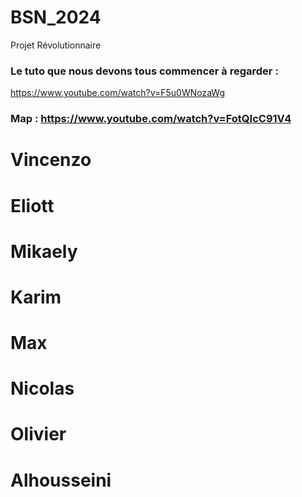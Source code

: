 # BSN_2024
Projet Révolutionnaire

### Le tuto que nous devons tous commencer à regarder :

https://www.youtube.com/watch?v=F5u0WNozaWg

### Map : https://www.youtube.com/watch?v=FotQIcC91V4


# Vincenzo

# Eliott

# Mikaely

# Karim

# Max

# Nicolas

# Olivier

# Alhousseini